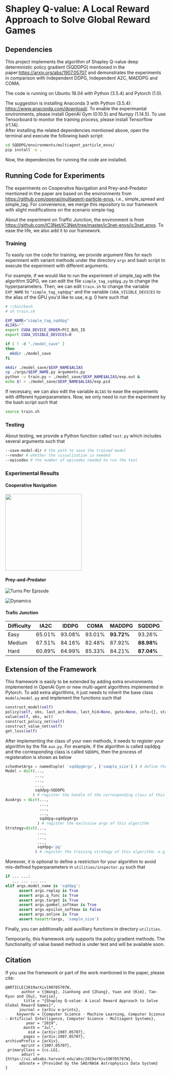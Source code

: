 # Shapley Q-value: A Local Reward Approach to Solve Global Reward Games

## Dependencies
This project implements the algorithm of Shapley Q-value deep deterministic policy gradient (SQDDPG) mentioned in the paper:https://arxiv.org/abs/1907.05707 and demonstrates the experiments in comparison with Independent DDPG, Independent A2C, MADDPG and COMA.  

The code is running on Ubuntu 18.04 with Python (3.5.4) and Pytorch (1.0).

The suggestion is installing Anaconda 3 with Python (3.5.4): https://www.anaconda.com/download/.
To enable the experimantal environments, please install OpenAI Gym (0.10.5) and Numpy (1.14.5).
To use Tensorboard to monitor the training process, please install Tensorflow (r1.14).  
After installing the related dependencies mentioned above, open the terminal and execute the following bash script:
```bash
cd SQDDPG/environments/multiagent_particle_envs/
pip install -e .
```

Now, the dependencies for running the code are installed.

## Running Code for Experiments
The experiments on Cooperative Navigation and Prey-and-Predator mentioned in the paper are based on the environments from https://github.com/openai/multiagent-particle-envs, i.e., simple_spread and simple_tag. For convenience, we merge this repository to our framework with slight modifications on the scenario simple-tag.

About the experiment on Traffic Junction, the environment is from https://github.com/IC3Net/IC3Net/tree/master/ic3net-envs/ic3net_envs. To ease the life, we also add it to our framework.

### Training
To easily run the code for training, we provide argument files for each experiment with variant methods under the directory `args` and bash script to execute the experiment with different arguments.

For example, if we would like to run the experiment of simple_tag with the algorithm SQPG, we can edit the file `simple_tag_sqddpg.py` to change the hyperparameters. Then, we can edit `train.sh` to change the variable `EXP_NAME` to `"simple_tag_sqddpg"` and the variable `CUDA_VISIBLE_DEVICES` to the alias of the GPU you'd like to use, e.g. 0 here such that
```bash
# !/bin/bash
# sh train.sh

EXP_NAME="simple_tag_sqddpg"
ALIAS=""
export CUDA_DEVICE_ORDER=PCI_BUS_ID
export CUDA_VISIBLE_DEVICES=0

if [ ! -d "./model_save" ]
then
  mkdir ./model_save
fi

mkdir ./model_save/$EXP_NAME$ALIAS
cp ./args/$EXP_NAME.py arguments.py
python -u train.py > ./model_save/$EXP_NAME$ALIAS/exp.out &
echo $! > ./model_save/$EXP_NAME$ALIAS/exp.pid
```

If necessary, we can also edit the variable `ALIAS` to ease the experiments with different hyperparameters.
Now, we only need to run the experiment by the bash script such that
```bash
source train.sh
```

### Testing
About testing, we provide a Python function called `test.py` which includes several arguments such that
```bash
--save-model-dir # the path to save the trained model
--render # whether the visualization is needed
--episodes # the number of episodes needed to run the test
```

### Experimental Results
<!--See the paper: https://arxiv.org/abs/1907.05707.        -->

#### Cooperative Navigation
<img src="https://github.com/hsvgbkhgbv/SQDDPG/raw/master/figures/simple_spread_mean_reward.png" height="240" weight="480">

#### Prey-and-Predator
![Turns Per Episode](https://github.com/hsvgbkhgbv/SQDDPG/raw/master/figures/simple_tag_turn.png)

![Dynamics](https://github.com/hsvgbkhgbv/SQDDPG/raw/master/figures/dynamics_38.png)

#### Trafic Junction
| Difficulty | IA2C   | IDDPG  | COMA   | MADDPG     | SQDDPG     |
|------------|--------|--------|--------|------------|------------|
| Easy       | 65.01% | 93.08% | 93.01% | **93.72%** | 93.26%     |
| Medium     | 67.51% | 84.16% | 82.48% | 87.92%     | **88.98%** |       
| Hard       | 60.89% | 64.99% | 85.33% | 84.21%     | **87.04%** |        



## Extension of the Framework
This framework is easily to be extended by adding extra environments implemented in OpenAI Gym or new multi-agent algorithms implemented in Pytorch. To add extra algorithms, it just needs to inherit the base class `models/model.py` and implement the functions such that
```python
construct_model(self)
policy(self, obs, last_act=None, last_hid=None, gate=None, info={}, stat={})
value(self, obs, act)
construct_policy_net(self)
construct_value_net(self)
get_loss(self)
```

After implementing the class of your own methods, it needs to register your algorithm by the file `aux.py`. For example, if the algorithm is called sqddpg and the corresponding class is called `SQDDPG`, then the process of registeration is shown as below
```python
schednetArgs = namedtuple( 'sqddpgArgs', ['sample_size'] ) # define the exclusive hyperparameters of this algorithm
Model = dict(...,
             ...,
             ...,
             ...,
             sqddpg=SQDDPG
            ) # register the handle of the corresponding class of this algorithm
AuxArgs = dict(...,
               ...,
               ...,
               ...,
               sqddpg=sqddpgArgs
              ) # register the exclusive args of this algorithm
Strategy=dict(...,
              ...,
              ...,
              ...,
              sqddpg='pg'
             ) # register the training strategy of this algorithm, e.g., 'pg' or 'q'
```

Moreover, it is optional to define a restriction for your algorithm to avoid mis-defined hyperparameters in `utilities/inspector.py` such that
```python
if ... ...:
   ... ... ... ...
elif args.model_name is 'sqddpg':
      assert args.replay is True
      assert args.q_func is True
      assert args.target is True
      assert args.gumbel_softmax is True
      assert args.epsilon_softmax is False
      assert args.online is True
      assert hasattr(args, 'sample_size')
```

Finally, you can additionally add auxilliary functions in directory `utilities`.

Temporarily, this framework only supports the policy gradient methods. The functionality of value based method is under test and will be available soon.

## Citation
If you use the framework or part of the work mentioned in the paper, please cite:
```
@ARTICLE{2019arXiv190705707W,
       author = {{Wang}, Jianhong and {Zhang}, Yuan and {Kim}, Tae-Kyun and {Gu}, Yunjie},
        title = "{Shapley Q-value: A Local Reward Approach to Solve Global Reward Games}",
      journal = {arXiv e-prints},
     keywords = {Computer Science - Machine Learning, Computer Science - Artificial Intelligence, Computer Science - Multiagent Systems},
         year = "2019",
        month = "Jul",
          eid = {arXiv:1907.05707},
        pages = {arXiv:1907.05707},
archivePrefix = {arXiv},
       eprint = {1907.05707},
 primaryClass = {cs.LG},
       adsurl = {https://ui.adsabs.harvard.edu/abs/2019arXiv190705707W},
      adsnote = {Provided by the SAO/NASA Astrophysics Data System}
}
```
